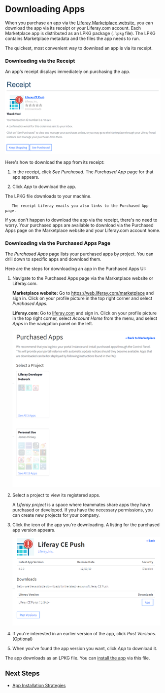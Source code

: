 # Downloading Apps

When you purchase an app via the [Liferay Marketplace website](https://web.liferay.com/marketplace), you can download the app via its receipt or your Liferay.com account. Each Marketplace app is distributed as an LPKG package (`.lpkg` file). The LPKG contains Marketplace metadata and the files the app needs to run.

The quickest, most convenient way to download an app is via its receipt.

### Downloading via the Receipt

An app's receipt displays immediately on purchasing the app. 

![On the Marketplace website, a receipt displays immediately on purchasing an app.](./downloading-apps/images/01.png)

Here's how to download the app from its receipt:

1. In the receipt, click *See Purchased*. The *Purchased App* page for that app appears.

1. Click *App* to download the app.

The LPKG file downloads to your machine.

```note::
   The receipt Liferay emails you also links to the Purchased App page.
```

If you don't happen to download the app via the receipt, there's no need to worry. Your purchased apps are available to download via the Purchased Apps page on the Marketplace website and your Liferay.com account home. 

### Downloading via the Purchased Apps Page 

The *Purchased Apps* page lists your purchased apps by project. You can drill down to specific apps and download them.

Here are the steps for downloading an app in the Purchased Apps UI:

1. Navigate to the Purchased Apps page via the Marketplace website or Liferay.com.

    **Marketplace website:** Go to https://web.liferay.com/marketplace and sign in. Click on your profile picture in the top right corner and select *Purchased Apps*. 

    **Liferay.com:** Go to [liferay.com](https://www.liferay.com) and sign in. Click on your profile picture in the top right corner, select *Account Home* from the menu, and select *Apps* in the navigation panel on the left.

    ![You can manage your purchased apps from the Marketplace and your Liferay.com account home page.](./downloading-apps/images/02.png)

1. Select a project to view its registered apps.

    A *Liferay project* is a space where teammates share apps they have purchased or developed. If you have the necessary permissions, you can create new projects for your company.

1. Click the icon of the app you're downloading. A listing for the purchased app version appears.

    ![The app's page provides an App link for downloading the current app version and a Past Versions link for viewing older versions of the app.](./downloading-apps/images/03.png)

1. If you're interested in an earlier version of the app, click *Past Versions*. (Optional)

1. When you've found the app version you want, click *App* to download it.

The app downloads as an LPKG file. You can [install the app](./app-installation-strategies.md) via this file.

## Next Steps

* [App Installation Strategies](./app-installation-strategies.md)
